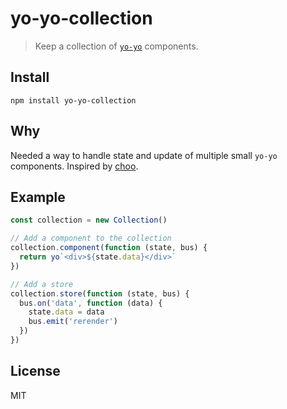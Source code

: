 # yo-yo-collection
> Keep a collection of [`yo-yo`](https://github.com/maxogden/yo-yo) components.

## Install
```
npm install yo-yo-collection
```

## Why
Needed a way to handle state and update of multiple small `yo-yo` components. Inspired by [choo](https://github.com/yoshuawuyts/choo).

## Example
```javascript
const collection = new Collection()

// Add a component to the collection
collection.component(function (state, bus) {
  return yo`<div>${state.data}</div>`
})

// Add a store
collection.store(function (state, bus) {
  bus.on('data', function (data) {
    state.data = data
    bus.emit('rerender')
  })
})
```

## License
MIT
